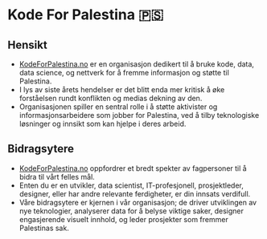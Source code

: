# Kode For Palestina 🇵🇸

## Hensikt
- [KodeForPalestina.no](https://kodeforpalestina.no) er en organisasjon dedikert til å bruke kode, data, data science, og nettverk for å fremme informasjon og støtte til Palestina. 
- I lys av siste årets hendelser er det blitt enda mer kritisk å øke forståelsen rundt konflikten og medias dekning av den.
- Organisasjonen spiller en sentral rolle i å støtte aktivister og informasjonsarbeidere som jobber for Palestina, ved å tilby teknologiske løsninger og innsikt som kan hjelpe i deres arbeid.

## Bidragsytere
- [KodeForPalestina.no](https://kodeforpalestina.no) oppfordrer et bredt spekter av fagpersoner til å bidra til vårt felles mål.
- Enten du er en utvikler, data scientist, IT-profesjonell, prosjektleder, designer, eller har andre relevante ferdigheter, er din innsats verdifull.
- Våre bidragsytere er kjernen i vår organisasjon; de driver utviklingen av nye teknologier, analyserer data for å belyse viktige saker, designer engasjerende visuelt innhold, og leder prosjekter som fremmer Palestinas sak.

